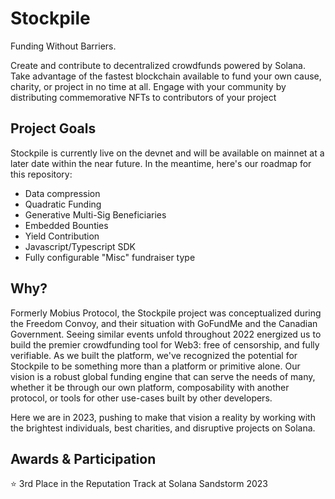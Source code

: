 # Stockpile

Funding Without Barriers. 

Create and contribute to decentralized crowdfunds powered by Solana. Take advantage of the fastest blockchain available to fund your own cause, charity, or project in no time at all. Engage with your community by distributing commemorative NFTs to contributors of your project

## Project Goals

Stockpile is currently live on the devnet and will be available on mainnet at a later date within the near future. In the meantime, here's our roadmap for this repository:

- Data compression
- Quadratic Funding
- Generative Multi-Sig Beneficiaries
- Embedded Bounties
- Yield Contribution
- Javascript/Typescript SDK
- Fully configurable "Misc" fundraiser type

## Why?

Formerly Mobius Protocol, the Stockpile project was conceptualized during the Freedom Convoy, and their situation with GoFundMe and the Canadian Government. Seeing similar events unfold throughout 2022 energized us to build the premier crowdfunding tool for Web3: free of censorship, and fully verifiable. As we built the platform, we've recognized the potential for Stockpile to be something more than a platform or primitive alone. Our vision is a robust global funding engine that can serve the needs of many, whether it be through our own platform, composability with another protocol, or tools for other use-cases built by other developers.

Here we are in 2023, pushing to make that vision a reality by working with the brightest individuals, best charities, and disruptive projects on Solana. 

## Awards & Participation

:star: 3rd Place in the Reputation Track at Solana Sandstorm 2023

